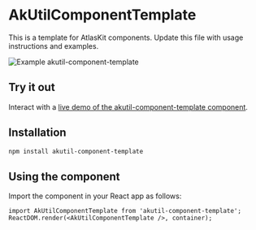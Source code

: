 # AkUtilComponentTemplate

This is a template for AtlasKit components. Update this file with usage instructions and examples.


![Example akutil-component-template](https://bytebucket.org/atlassian/atlaskit/raw/@BITBUCKET_COMMIT@/packages/akutil-component-template/docs/screencast.gif)

## Try it out

Interact with a [live demo of the akutil-component-template component](https://aui-cdn.atlassian.com/atlaskit/stories/akutil-component-template/@VERSION@/).

## Installation

```sh
npm install akutil-component-template
```

## Using the component

Import the component in your React app as follows:

```
import AkUtilComponentTemplate from 'akutil-component-template';
ReactDOM.render(<AkUtilComponentTemplate />, container);
```
